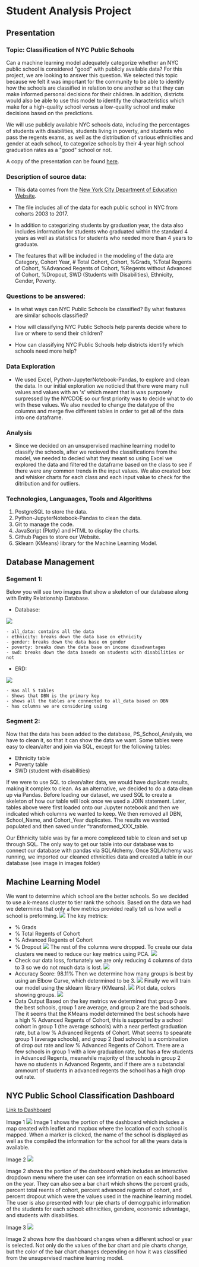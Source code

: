 # Student Analysis Project

## Presentation

### Topic: Classification of NYC Public Schools 
Can a machine learning model adequately categorize whether an NYC public school is considered "good" with publicly available data? For this project, we are looking to answer this question. We selected this topic because we felt it was important for the community to be able to identify how the schools are classified in relation to one another so that they can make informed personal decisions for their children. In addition, districts would also be able to use this model to identify the characteristics which make for a high-quality school versus a low-quality school and make decisions based on the predictions. 

We will use publicly available NYC schools data, including the percentages of students with disabilities, students living in poverty, and students who pass the regents exams, as well as the distribution of various ethnicities and gender at each school, to categorize schools by their 4-year high school graduation rates as a "good" school or not. 

A copy of the presentation can be found [here](https://docs.google.com/presentation/d/1Hy0tTfnzQk7wBHQD7KSvTr1mUrC9FzMkwlysQilIZLQ/edit?usp=sharing).

### Description of source data:
- This data comes from the [New York City Department of Education Website](https://infohub.nyced.org/reports/academics/graduation-results).

- The file includes all of the data for each public school in NYC from cohorts 2003 to 2017. 

- In addition to categorizing students by graduation year, the data also includes information for students who graduated within the standard 4 years as well as statistics for students who needed more than 4 years to graduate. 

- The features that will be included in the modeling of the data are Category, Cohort Year, # Total Cohort, Cohort, %Grads, %Total Regents of Cohort, %Advanced Regents of Cohort, %Regents without Advanced of Cohort, %Dropout, SWD (Students with Disabilities), Ethnicity, Gender, Poverty.

### Questions to be answered:
- In what ways can NYC Public Schools be classified? By what features are similar schools classified? 

- How will classifying NYC Public Schools help parents decide where to live or where to send their children? 

- How can classifying NYC Public Schools help districts identify which schools need more help?

### Data Exploration
- We used Excel, Python-JupyterNotebook-Pandas, to explore and clean the data. In our initial exploration we noticied that there were many null values and values with an 's' which meant that is was purposely surpressed by the NYCDOE so our first priority was to decide what to do with these values. We also needed to change the datatype of the columns and merge five different tables in order to get all of the data into one dataframe. 

### Analysis
- Since we decided on an unsupervised machine learning model to classify the schools, after we recieved the classifications from the model, we needed to decied what they meant so using Excel we explored the data and filtered the dataframe based on the class to see if there were any common trends in the input values. We also created box and whisker charts for each class and each input value to check for the ditribution and for outliers. 

### Technologies, Languaages, Tools and Algorithms
1. PostgreSQL to store the data.
2. Python-JupyterNotebook-Pandas to clean the data.
3. Git to manage the code.
4. JavaScript (Plotly) and HTML to display the charts.
5. Github Pages to store our Website.
6. Sklearn (KMeans) library for the Machine Learning Model.

## Database Management

### Segement 1:

Below you will see two images that show a skeleton of our database along with Entity Relationship Database. 


- Database: 

![](https://github.com/es2681/student_analysis_project/blob/main/images/School_Analysis_Database.png)

    - all_data: contains all the data
    - ethnicity: breaks down the data base on ethnicity
    - gender: breaks down the data base on gender
    - poverty: breaks down the data base on income disadvantages
    - swd: breaks down the data baseds on students with disabilities or not


- ERD:

![](https://github.com/es2681/student_analysis_project/blob/main/images/School_Analysis_ERD.png)

    - Has all 5 tables
    - Shows that DBN is the primary key
    - shows all the tables are connected to all_data based on DBN
    - has columns we are considering using

### Segment 2:

Now that the data has been added to the database, PS_School_Analysis, we have to clean it, so that it can show the data we want. Some tables were easy to clean/alter and join via SQL, except for the following tables:

- Ethnicity table
- Poverty table
- SWD (student with disabilities)

If we were to use SQL to clean/alter data, we would have duplicate results, making it complex to clean. As an alternative, we decided to do a data clean up via Pandas. Before loading our dataset, we used SQL to create a skeleton of how our table will look once we used a JOIN statement. Later, tables above were first loaded onto our Jupyter notebook and then we indicated which columns we wanted to keep. We then removed all DBN, School_Name, and Cohort_Year duplicates. The results we wanted populated and then saved under “transformed_XXX_table.

Our Ethnicity table was by far a more complexed table to clean and set up through SQL. The only way to get our table into our database was to connect our database with pandas via SQLAlchemy. Once SQLAlchemy was running, we imported our cleaned ethnicities data and created a table in our database (see image in images folder)

    

## Machine Learning Model
We want to determine which school are the better schools. So we decided to use a k-means cluster to tier rank the schools.
Based on the data we had we determines that only a few metrics provided really tell us how well a school is preforming.
![](https://github.com/es2681/student_analysis_project/blob/main/images/All_data_table.PNG)
The key metrics:
- % Grads
- % Total Regents of Cohort
- % Advanced Regents of Cohort
- % Dropout
![](https://github.com/es2681/student_analysis_project/blob/main/images/Inital_input_features.PNG)
The rest of the columns were dropped.
To create our data clusters we need to reduce our key metrics using PCA. 
![](https://github.com/es2681/student_analysis_project/blob/main/images/School_PCA.PNG)
- Check our data loss, fortunately we are only reducing 4 columns of data to 3 so we do not much data is lost. 
![](https://github.com/es2681/student_analysis_project/blob/main/images/Accurcay_score.PNG)
- Accuracy Score: 98.11%
Then we determine how many groups is best by using an Elbow Curve, which determined to be 3.
![](https://github.com/es2681/student_analysis_project/blob/main/images/Elbow_curve.PNG)
Finally we will train our model using the sklearn library (KMeans).
![](https://github.com/es2681/student_analysis_project/blob/main/images/School_analysis_with_class.PNG)
Plot data, colors showing groups.
![](https://github.com/es2681/student_analysis_project/blob/main/images/School_Analysis_KMeans_Scatter.PNG)
- Data Output
Based on the key metrics we determined that group 0 are the best schools, group 1 are average, and group 2 are the bad schools.
The it seems that the KMeans model determined the best schools have a high % Advanced Regents of Cohort, this is supported by a school cohort in group 1 (the average schools) with a near perfect graduation rate, but a low % Advanced Regents of Cohort.
What seems to spearate group 1 (average schools), and group 2 (bad schools) is a combination of drop out rate and low % Advanced Regents of Cohort. There are a few schools in group 1 with a low graduation rate, but has a few students in Advanced Regents, meanwhile majority of the schools in group 2 have no students in Advanced Regents, and if there are a substancial ammount of students in advanced regents the school has a high drop out rate.

## NYC Public School Classification Dashboard 

[Link to Dashboard](https://amairanir.github.io/school_dashboard/)

Image 1
![](https://github.com/AmairaniR/school_dashboard/blob/main/images/dashboard_map.png)
Image 1 shows the portion of the dashboard which includes a map created with leaflet and mapbox where the location of each school is mapped. When a marker is clicked, the name of the school is displayed as well as the compiled the information for the school for all the years data is available. 

Image 2
![](https://github.com/AmairaniR/school_dashboard/blob/main/images/dashboard_average.png)

Image 2 shows the portion of the dashboard which includes an interactive dropdown menu where the user can see information on each school based on the year. They can also see a bar chart which shows the percent grads, percent total reents of cohort, percent advanced regents of cohort, and percent dropout which were the values used in the machine learning model. The user is also presented with four pie charts of demogrpahic information of the students for each school: ethnicities, gendere, economic advantage, and students with disabilities. 

Image 3
![](https://github.com/AmairaniR/school_dashboard/blob/main/images/dashboard_highest.png)

Image 2 shows how the dashboard changes when a different school or year is selected. Not only do the values of the bar chart and pie charts change, but the color of the bar chart changes depending on how it was classified from the unsupervised machine learning model. 
